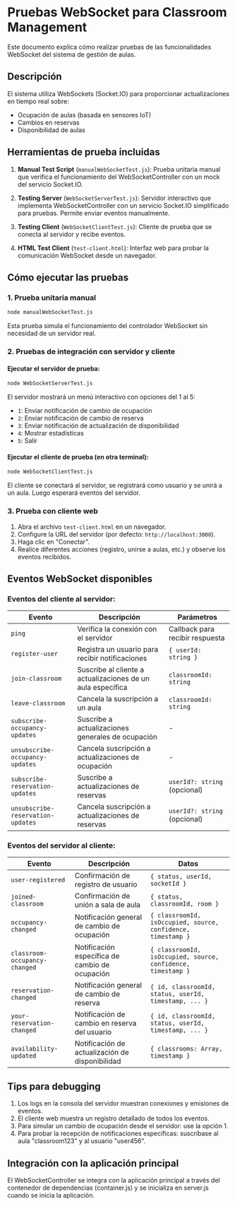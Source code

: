 # Pruebas WebSocket para Classroom Management

Este documento explica cómo realizar pruebas de las funcionalidades WebSocket del sistema de gestión de aulas.

## Descripción

El sistema utiliza WebSockets (Socket.IO) para proporcionar actualizaciones en tiempo real sobre:
- Ocupación de aulas (basada en sensores IoT)
- Cambios en reservas
- Disponibilidad de aulas

## Herramientas de prueba incluidas

1. **Manual Test Script** (`manualWebSocketTest.js`): Prueba unitaria manual que verifica el funcionamiento del WebSocketController con un mock del servicio Socket.IO.

2. **Testing Server** (`WebSocketServerTest.js`): Servidor interactivo que implementa WebSocketController con un servicio Socket.IO simplificado para pruebas. Permite enviar eventos manualmente.

3. **Testing Client** (`WebSocketClientTest.js`): Cliente de prueba que se conecta al servidor y recibe eventos.

4. **HTML Test Client** (`test-client.html`): Interfaz web para probar la comunicación WebSocket desde un navegador.

## Cómo ejecutar las pruebas

### 1. Prueba unitaria manual

```bash
node manualWebSocketTest.js
```

Esta prueba simula el funcionamiento del controlador WebSocket sin necesidad de un servidor real.

### 2. Pruebas de integración con servidor y cliente

#### Ejecutar el servidor de prueba:
```bash
node WebSocketServerTest.js
```

El servidor mostrará un menú interactivo con opciones del 1 al 5:
- `1`: Enviar notificación de cambio de ocupación
- `2`: Enviar notificación de cambio de reserva
- `3`: Enviar notificación de actualización de disponibilidad
- `4`: Mostrar estadísticas
- `5`: Salir

#### Ejecutar el cliente de prueba (en otra terminal):
```bash
node WebSocketClientTest.js
```

El cliente se conectará al servidor, se registrará como usuario y se unirá a un aula. Luego esperará eventos del servidor.

### 3. Prueba con cliente web

1. Abra el archivo `test-client.html` en un navegador.
2. Configure la URL del servidor (por defecto: `http://localhost:3000`).
3. Haga clic en "Conectar".
4. Realice diferentes acciones (registro, unirse a aulas, etc.) y observe los eventos recibidos.

## Eventos WebSocket disponibles

### Eventos del cliente al servidor:

| Evento | Descripción | Parámetros |
|--------|-------------|------------|
| `ping` | Verifica la conexión con el servidor | Callback para recibir respuesta |
| `register-user` | Registra un usuario para recibir notificaciones | `{ userId: string }` |
| `join-classroom` | Suscribe al cliente a actualizaciones de un aula específica | `classroomId: string` |
| `leave-classroom` | Cancela la suscripción a un aula | `classroomId: string` |
| `subscribe-occupancy-updates` | Suscribe a actualizaciones generales de ocupación | - |
| `unsubscribe-occupancy-updates` | Cancela suscripción a actualizaciones de ocupación | - |
| `subscribe-reservation-updates` | Suscribe a actualizaciones de reservas | `userId?: string` (opcional) |
| `unsubscribe-reservation-updates` | Cancela suscripción a actualizaciones de reservas | `userId?: string` (opcional) |

### Eventos del servidor al cliente:

| Evento | Descripción | Datos |
|--------|-------------|-------|
| `user-registered` | Confirmación de registro de usuario | `{ status, userId, socketId }` |
| `joined-classroom` | Confirmación de unión a sala de aula | `{ status, classroomId, room }` |
| `occupancy-changed` | Notificación general de cambio de ocupación | `{ classroomId, isOccupied, source, confidence, timestamp }` |
| `classroom-occupancy-changed` | Notificación específica de cambio de ocupación | `{ classroomId, isOccupied, source, confidence, timestamp }` |
| `reservation-changed` | Notificación general de cambio de reserva | `{ id, classroomId, status, userId, timestamp, ... }` |
| `your-reservation-changed` | Notificación de cambio en reserva del usuario | `{ id, classroomId, status, userId, timestamp, ... }` |
| `availability-updated` | Notificación de actualización de disponibilidad | `{ classrooms: Array, timestamp }` |

## Tips para debugging

1. Los logs en la consola del servidor muestran conexiones y emisiones de eventos.
2. El cliente web muestra un registro detallado de todos los eventos.
3. Para simular un cambio de ocupación desde el servidor: use la opción 1.
4. Para probar la recepción de notificaciones específicas: suscríbase al aula "classroom123" y al usuario "user456".

## Integración con la aplicación principal

El WebSocketController se integra con la aplicación principal a través del contenedor de dependencias (container.js) y se inicializa en server.js cuando se inicia la aplicación.

